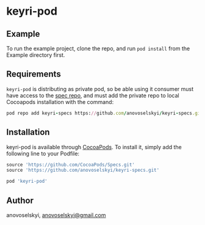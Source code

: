 # keyri-pod

## Example

To run the example project, clone the repo, and run `pod install` from the Example directory first.

## Requirements

`keyri-pod` is distributing as private pod, so be able using it consumer must have access to the [spec repo](https://github.com/anovoselskyi/keyri-specs), and must add the private repo to local Cocoapods installation with the command:

```ruby
pod repo add keyri-specs https://github.com/anovoselskyi/keyri-specs.git
```

## Installation

keyri-pod is available through [CocoaPods](https://cocoapods.org). To install
it, simply add the following line to your Podfile:

```ruby
source 'https://github.com/CocoaPods/Specs.git'
source 'https://github.com/anovoselskyi/keyri-specs.git'

pod 'keyri-pod'
```

## Author

anovoselskyi, anovoselskyi@gmail.com
